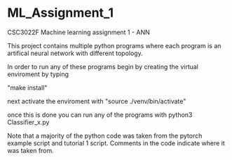 # ML_Assignment_1

CSC3022F Machine learning assignment 1 - ANN

This project contains multiple python programs where each program is an artifical neural network with
different topology.

In order to run any of these programs begin by creating the virtual enviroment by typing

"make install"

next activate the enviroment with
"source ./venv/bin/activate"

once this is done you can run any of the programs with python3 Classifier_x.py

Note that a majority of the python code was taken from the pytorch example script and tutorial 1 script.
Comments in the code indicate where it was taken from.
